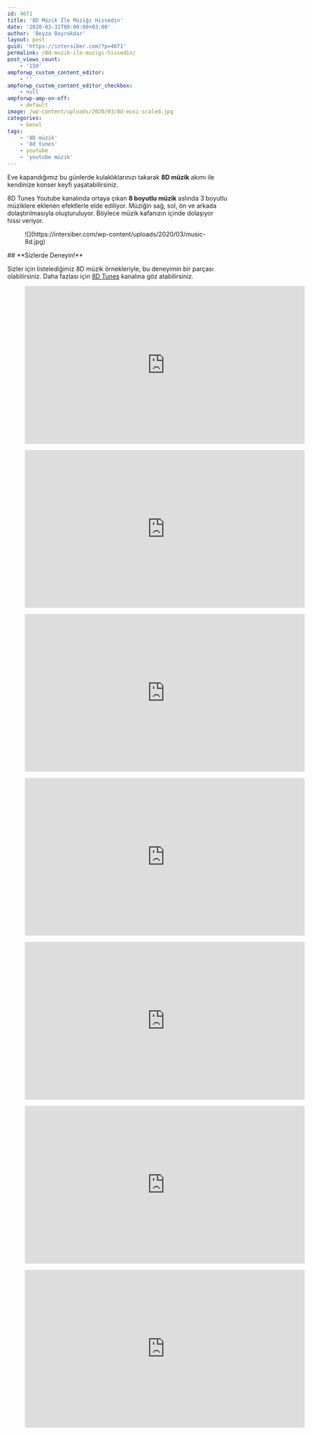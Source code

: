 ```yaml
---
id: 4671
title: '8D Müzik İle Müziği Hissedin'
date: '2020-03-31T09:00:00+03:00'
author: 'Beyza Bayrakdar'
layout: post
guid: 'https://intersiber.com/?p=4671'
permalink: /8d-muzik-ile-muzigi-hissedin/
post_views_count:
    - '150'
ampforwp_custom_content_editor:
    - ''
ampforwp_custom_content_editor_checkbox:
    - null
ampforwp-amp-on-off:
    - default
image: /wp-content/uploads/2020/03/8d-musi-scaled.jpg
categories:
    - Genel
tags:
    - '8D müzik'
    - '8d tunes'
    - youtube
    - 'youtube müzik'
---
```


Eve kapandığımız bu günlerde kulaklıklarınızı takarak **8D müzik** akımı ile kendinize konser keyfi yaşatabilirsiniz.

8D Tunes Youtube kanalında ortaya çıkan **8 boyutlu müzik** aslında 3 boyutlu müziklere eklenen efektlerle elde ediliyor. Müziğin sağ, sol, ön ve arkada dolaştırılmasıyla oluşturuluyor. Böylece müzik kafanızın içinde dolaşıyor hissi veriyor.

<figure class="wp-block-image size-full">![](https://intersiber.com/wp-content/uploads/2020/03/music-8d.jpg)</figure>## **Sizlerde Deneyin!**

Sizler için listelediğimiz 8D müzik örnekleriyle, bu deneyimin bir parçası olabilirsiniz. Daha fazlası için [8D Tunes](https://www.youtube.com/channel/UCrRpYEytIHGyDgNWO6VbHlQ) kanalına göz atabilirsiniz.

<figure class="wp-block-embed-youtube wp-block-embed is-type-video is-provider-youtube wp-embed-aspect-16-9 wp-has-aspect-ratio"><div class="wp-block-embed__wrapper"><span class="embed-youtube" style="text-align:center; display: block;"><iframe allowfullscreen="true" class="youtube-player" height="360" src="https://www.youtube.com/embed/MU96ibJLrpk?version=3&rel=1&fs=1&autohide=2&showsearch=0&showinfo=1&iv_load_policy=1&wmode=transparent" style="border:0;" width="640"></iframe></span></div></figure><figure class="wp-block-embed-youtube wp-block-embed is-type-video is-provider-youtube wp-embed-aspect-16-9 wp-has-aspect-ratio"><div class="wp-block-embed__wrapper"><span class="embed-youtube" style="text-align:center; display: block;"><iframe allowfullscreen="true" class="youtube-player" height="360" src="https://www.youtube.com/embed/cAKLDp6Etws?version=3&rel=1&fs=1&autohide=2&showsearch=0&showinfo=1&iv_load_policy=1&wmode=transparent" style="border:0;" width="640"></iframe></span></div></figure><figure class="wp-block-embed-youtube wp-block-embed is-type-video is-provider-youtube wp-embed-aspect-16-9 wp-has-aspect-ratio"><div class="wp-block-embed__wrapper"><span class="embed-youtube" style="text-align:center; display: block;"><iframe allowfullscreen="true" class="youtube-player" height="360" src="https://www.youtube.com/embed/CepeycyGhwE?version=3&rel=1&fs=1&autohide=2&showsearch=0&showinfo=1&iv_load_policy=1&wmode=transparent" style="border:0;" width="640"></iframe></span></div></figure><figure class="wp-block-embed-youtube wp-block-embed is-type-video is-provider-youtube wp-embed-aspect-16-9 wp-has-aspect-ratio"><div class="wp-block-embed__wrapper"><span class="embed-youtube" style="text-align:center; display: block;"><iframe allowfullscreen="true" class="youtube-player" height="360" src="https://www.youtube.com/embed/zc9xZt0SGbw?version=3&rel=1&fs=1&autohide=2&showsearch=0&showinfo=1&iv_load_policy=1&wmode=transparent" style="border:0;" width="640"></iframe></span></div></figure><figure class="wp-block-embed-youtube wp-block-embed is-type-video is-provider-youtube wp-embed-aspect-16-9 wp-has-aspect-ratio"><div class="wp-block-embed__wrapper"><span class="embed-youtube" style="text-align:center; display: block;"><iframe allowfullscreen="true" class="youtube-player" height="360" src="https://www.youtube.com/embed/L07ww_P6WPw?version=3&rel=1&fs=1&autohide=2&showsearch=0&showinfo=1&iv_load_policy=1&wmode=transparent" style="border:0;" width="640"></iframe></span></div></figure><figure class="wp-block-embed-youtube wp-block-embed is-type-video is-provider-youtube wp-embed-aspect-16-9 wp-has-aspect-ratio"><div class="wp-block-embed__wrapper"><span class="embed-youtube" style="text-align:center; display: block;"><iframe allowfullscreen="true" class="youtube-player" height="360" src="https://www.youtube.com/embed/0-9mDUCEzQM?version=3&rel=1&fs=1&autohide=2&showsearch=0&showinfo=1&iv_load_policy=1&wmode=transparent" style="border:0;" width="640"></iframe></span></div></figure><figure class="wp-block-embed-youtube wp-block-embed is-type-video is-provider-youtube wp-embed-aspect-16-9 wp-has-aspect-ratio"><div class="wp-block-embed__wrapper"><span class="embed-youtube" style="text-align:center; display: block;"><iframe allowfullscreen="true" class="youtube-player" height="360" src="https://www.youtube.com/embed/ZTGzdOr3whQ?version=3&rel=1&fs=1&autohide=2&showsearch=0&showinfo=1&iv_load_policy=1&wmode=transparent" style="border:0;" width="640"></iframe></span></div></figure>